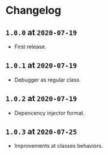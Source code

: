# Changelog

## `1.0.0` at `2020-07-19`

* First release.

## `1.0.1` at `2020-07-19`

* Debugger as regular class.

## `1.0.2` at `2020-07-19`

* Depencency injector format.

## `1.0.3` at `2020-07-25`

* Improvements at classes behaviors.
